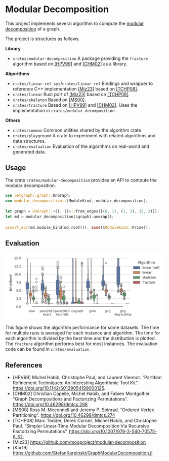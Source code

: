 # Modular Decomposition

This project implements several algorithm to compute the [modular decomposition](https://en.wikipedia.org/wiki/Modular_decomposition) of a graph.

The project is structures as follows.

**Library**
+ `crates/modular-decomposition` A package providing the `fracture` algorithm based on [[HPV99]](https://doi.org/10.1142/S0129054199000125) and [[CHM02]](https://doi.org/10.46298/dmtcs.298) as a library.

**Algorithms**
+ `crates/linear-ref-sys`/`crates/linear-ref` Bindings and wrapper to reference C++ implementation [[Miz23]](https://github.com/mogproject/modular-decomposition) based on [[TCHP08]](https://doi.org/10.1007/978-3-540-70575-8_52).
+ `crates/linear` Rust port of [[Miz23]](https://github.com/mogproject/modular-decomposition) based on [[TCHP08]](https://doi.org/10.1007/978-3-540-70575-8_52).
+ `crates/skeleton` Based on [[MS00]](https://doi.org/10.46298/dmtcs.274).
+ `crates/fracture` Based on [[HPV99]](https://doi.org/10.1142/S0129054199000125) and [[CHM02]](https://doi.org/10.46298/dmtcs.298). Uses the implementation in `crates/modular-decomposition`.

**Others**
+ `crates/common` Common utilities shared by the algorithm crate
+ `crates/playground` A crate to experiment with related algorithms and data structures.
+ `crates/evaluation` Evaluation of the algorithms on real-world and generated data.

## Usage

The crate `crates/modular-decomposition` provides an API to compute the modular decomposition.

```rust
use petgraph::graph::UnGraph;
use modular_decomposition::{ModuleKind, modular_decomposition};

let graph = UnGraph::<(), ()>::from_edges([(0, 1), (1, 2), (2, 3)]);
let md = modular_decomposition(&graph).unwrap();

assert_eq!(md.module_kind(md.root()), Some(&ModuleKind::Prime));
```


## Evaluation

![](evaluation.png)

This figure shows the algorithm performance for some datasets.
The time for multiple runs is averaged for each instance and algorithm. The time for each algorithm is divided by the best time and the distribution is plotted.
The `fracture` algorithm performs best for most instances.
The evaluation code can be found in `crates/evaluation`.

## References

+ [HPV99] Michel Habib, Christophe Paul, and Laurent Viennot. “Partition Refinement Techniques: An Interesting Algorithmic Tool Kit”. https://doi.org/10.1142/S0129054199000125.
+ [CHM02] Christian Capelle, Michel Habib, and Fabien Montgolfier. “Graph Decompositions and Factorizing Permutations”. https://doi.org/10.46298/dmtcs.298
+ [MS00] Ross M. Mcconnell and Jeremy P. Spinrad. “Ordered Vertex Partitioning”. https://doi.org/10.46298/dmtcs.274
+ [TCHP08] Marc Tedder, Derek Corneil, Michel Habib, and Christophe Paul. “Simpler Linear-Time Modular Decomposition Via Recursive Factorizing Permutations”. https://doi.org/10.1007/978-3-540-70575-8_52.
+ [Miz23] https://github.com/mogproject/modular-decomposition
+ [Kar19] https://github.com/StefanKarpinski/GraphModularDecomposition.jl
